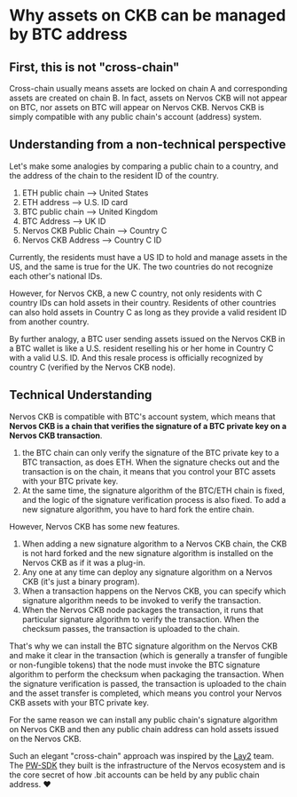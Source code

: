 # Why assets on CKB can be managed by BTC address

## First, this is not "cross-chain" 

Cross-chain usually means assets are locked on chain A and corresponding assets are created on chain B. In fact, assets on Nervos CKB will not appear on BTC, nor assets on BTC will appear on Nervos CKB. Nervos CKB is simply compatible with any public chain's account (address) system.

## Understanding from a non-technical perspective

Let's make some analogies by comparing a public chain to a country, and the address of the chain to the resident ID of the country. 

1. ETH public chain --&gt; United States
2. ETH address --&gt; U.S. ID card
3. BTC public chain --&gt; United Kingdom
4. BTC Address --&gt; UK ID
5. Nervos CKB Public Chain --&gt; Country C
6. Nervos CKB Address --&gt; Country C ID

Currently, the residents must have a US ID to hold and manage assets in the US, and the same is true for the UK. The two countries do not recognize each other's national IDs.

However, for Nervos CKB, a new C country, not only residents with C country IDs can hold assets in their country. Residents of other countries can also hold assets in Country C as long as they provide a valid resident ID from another country.

By further analogy, a BTC user sending assets issued on the Nervos CKB in a BTC wallet is like a U.S. resident reselling his or her home in Country C with a valid U.S. ID. And this resale process is officially recognized by country C (verified by the Nervos CKB node).

## Technical Understanding

Nervos CKB is compatible with BTC's account system, which means that **Nervos CKB is a chain that verifies the signature of a BTC private key on a Nervos CKB transaction**.

1. the BTC chain can only verify the signature of the BTC private key to a BTC transaction, as does ETH. When the signature checks out and the transaction is on the chain, it means that you control your BTC assets with your BTC private key. 
2. At the same time, the signature algorithm of the BTC/ETH chain is fixed, and the logic of the signature verification process is also fixed. To add a new signature algorithm, you have to hard fork the entire chain.

However, Nervos CKB has some new features.

1. When adding a new signature algorithm to a Nervos CKB chain, the CKB is not hard forked and the new signature algorithm is installed on the Nervos CKB as if it was a plug-in.
2. Any one at any time can deploy any signature algorithm on a Nervos CKB (it's just a binary program). 
3. When a transaction happens on the Nervos CKB, you can specify which signature algorithm needs to be invoked to verify the transaction. 
4. When the Nervos CKB node packages the transaction, it runs that particular signature algorithm to verify the transaction. When the checksum passes, the transaction is uploaded to the chain.

That's why we can install the BTC signature algorithm on the Nervos CKB and make it clear in the transaction (which is generally a transfer of fungible or non-fungible tokens) that the node must invoke the BTC signature algorithm to perform the checksum when packaging the transaction. When the signature verification is passed, the transaction is uploaded to the chain and the asset transfer is completed, which means you control your Nervos CKB assets with your BTC private key.

For the same reason we can install any public chain's signature algorithm on Nervos CKB and then any public chain address can hold assets issued on the Nervos CKB.



Such an elegant "cross-chain" approach was inspired by the [Lay2](https://lay2.tech/#/) team. The [PW-SDK](https://docs.lay2.dev/pw-sdk/) they built is the infrastructure of the Nervos ecosystem and is the core secret of how .bit accounts can be held by any public chain address. ❤

